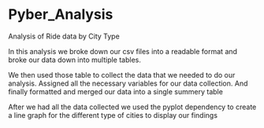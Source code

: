 # Pyber_Analysis

Analysis of Ride data by City Type

In this analysis we broke down our csv files into a readable format and broke our data down into multiple tables.

We then used those table to collect the data that we needed to do our analysis. Assigned all the necessary variables for our data collection. And finally formatted and merged our data into a single summery table

After we had all the data collected we used the pyplot dependency to create a line graph for the different type of cities to display our findings


